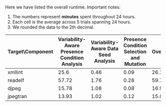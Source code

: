 Here we have listed the overall runtime.
Important notes:
1. The numbers represent **minutes** spent throughout 24 hours.
2. Each cell is the average across 5 trials spanning 24 hours.
3. We rounded the data to the 2th decimal.

| Target\Component | Variability-Aware Presence Condition Analysis | Variability-Aware Data Seed Analysis |Presence Condition Selection and Mutation | Overall |
|-------|-------|-------|-------|-------|
| xmllint    | 25.6    |0.46    | 0.09    | 26.15    |
| readelf    | 57.72    | 1.76    | 0.28    | 59.76    |
| djpeg    | 15.78    | 1.08    | 0.08    | 16.95    |
| jpegtran    | 13.93    | 1.02    | 0.12    | 15.07    |
